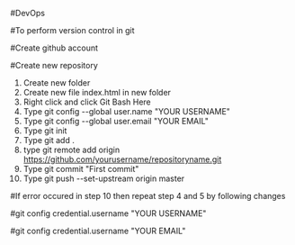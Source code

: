 #DevOps

#To perform version control in git

#Create github account

#Create new repository

1. Create new folder
2. Create new file index.html in new folder
3. Right click and click Git Bash Here
4. Type git config --global user.name "YOUR USERNAME"
5. Type git config --global user.email "YOUR EMAIL"
6. Type git init
7. Type git add .
8. type git remote add origin https://github.com/yourusername/repositoryname.git
9. Type git commit "First commit"
10. Type git push --set-upstream origin master

#If error occured in step 10 then repeat step 4 and 5 by following changes

#git config credential.username "YOUR USERNAME"

#git config credential.username "YOUR EMAIL"

